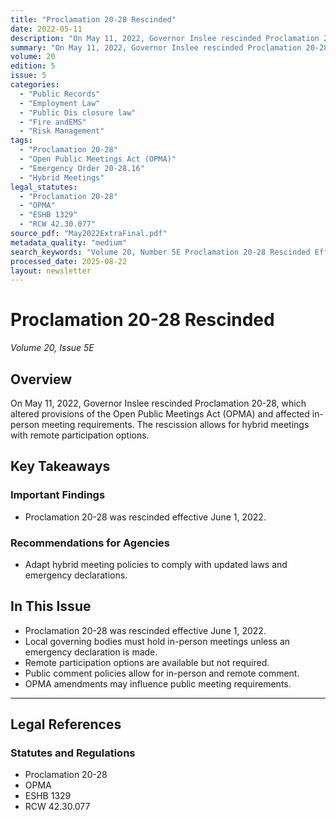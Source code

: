 ```yaml
---
title: "Proclamation 20-28 Rescinded"
date: 2022-05-11
description: "On May 11, 2022, Governor Inslee rescinded Proclamation 20-28, which altered provisions of the Open Public Meetings Act (OPMA) and affected in-person meeting requirements. The rescission allows for hybrid meetings with remote participation options."
summary: "On May 11, 2022, Governor Inslee rescinded Proclamation 20-28, which altered provisions of the Open Public Meetings Act (OPMA) and affected in-person meeting requirements. The rescission allows for hybrid meetings with remote participation options."
volume: 20
edition: 5
issue: 5
categories:
  - "Public Records"
  - "Employment Law"
  - "Public Dis closure law"
  - "Fire andEMS"
  - "Risk Management"
tags:
  - "Proclamation 20-28"
  - "Open Public Meetings Act (OPMA)"
  - "Emergency Order 20-28.16"
  - "Hybrid Meetings"
legal_statutes:
  - "Proclamation 20-28"
  - "OPMA"
  - "ESHB 1329"
  - "RCW 42.30.077"
source_pdf: "May2022ExtraFinal.pdf"
metadata_quality: "medium"
search_keywords: "Volume 20, Number 5E Proclamation 20-28 Rescinded Effective June 1 2022 On May 11 2022 Governor Inslee announced that effective June 1 2022 his Proclamation 20-28 shall be considered rescinded as per ..."
processed_date: 2025-08-22
layout: newsletter
---
```


# Proclamation 20-28 Rescinded

*Volume 20, Issue 5E*

## Overview

On May 11, 2022, Governor Inslee rescinded Proclamation 20-28, which altered provisions of the Open Public Meetings Act (OPMA) and affected in-person meeting requirements. The rescission allows for hybrid meetings with remote participation options.

## Key Takeaways

### Important Findings

- Proclamation 20-28 was rescinded effective June 1, 2022.

### Recommendations for Agencies

- Adapt hybrid meeting policies to comply with updated laws and emergency declarations.

## In This Issue

- Proclamation 20-28 was rescinded effective June 1, 2022.
- Local governing bodies must hold in-person meetings unless an emergency declaration is made.
- Remote participation options are available but not required.
- Public comment policies allow for in-person and remote comment.
- OPMA amendments may influence public meeting requirements.

---

## Legal References

### Statutes and Regulations

- Proclamation 20-28
- OPMA
- ESHB 1329
- RCW 42.30.077

